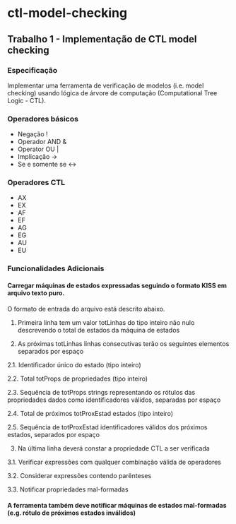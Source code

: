 # ctl-model-checking

## Trabalho 1 - Implementação de CTL model checking

### Especificação
Implementar uma ferramenta de verificação de modelos (i.e. model checking) usando lógica de árvore de computação (Computational Tree Logic - CTL).

### Operadores básicos
* Negação !
* Operador AND &
* Operator OU |
* Implicação ->
* Se e somente se <->

### Operadores CTL
* AX
* EX
* AF
* EF
* AG
* EG
* AU
* EU

### Funcionalidades Adicionais

#### Carregar máquinas de estados expressadas seguindo o formato KISS em arquivo texto puro.
O formato de entrada do arquivo está descrito abaixo.
1. Primeira linha tem um valor totLinhas do tipo inteiro não nulo descrevendo o total de estados da máquina de estados

2. As próximas totLinhas linhas consecutivas terão os seguintes elementos separados por espaço

2.1. Identificador único do estado (tipo inteiro)

2.2. Total totProps de propriedades (tipo inteiro)

2.3. Sequência de totProps strings representando os rótulos das propriedades dados como identificadores válidos, separadas por espaço

2.4. Total de próximos totProxEstad estados (tipo inteiro)

2.5. Sequência de totProxEstad identificadores válidos dos próximos estados, separados por espaço

3. Na última linha deverá constar a propriedade CTL a ser verificada

3.1. Verificar expressões com qualquer combinação válida de operadores

3.2. Considerar expressões contendo parênteses

3.3. Notificar propriedades mal-formadas

#### A ferramenta também deve notificar máquinas de estados mal-formadas (e.g. rótulo de próximos estados inválidos)